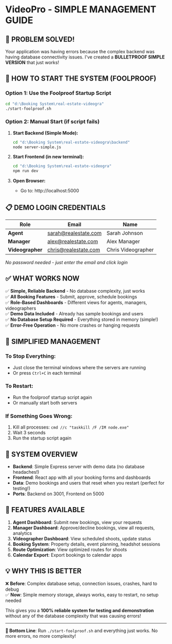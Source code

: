 # VideoPro - SIMPLE MANAGEMENT GUIDE

## 🎯 PROBLEM SOLVED!
Your application was having errors because the complex backend was having database connectivity issues. I've created a **BULLETPROOF SIMPLE VERSION** that just works!

## 🚀 HOW TO START THE SYSTEM (FOOLPROOF)

### Option 1: Use the Foolproof Startup Script
```bash
cd "d:\Booking System\real-estate-videogra"
./start-foolproof.sh
```

### Option 2: Manual Start (if script fails)
1. **Start Backend (Simple Mode):**
   ```bash
   cd "d:\Booking System\real-estate-videogra\backend"
   node server-simple.js
   ```

2. **Start Frontend (in new terminal):**
   ```bash
   cd "d:\Booking System\real-estate-videogra"
   npm run dev
   ```

3. **Open Browser:**
   - Go to: http://localhost:5000

## 📋 DEMO LOGIN CREDENTIALS

| Role | Email | Name |
|------|-------|------|
| **Agent** | sarah@realestate.com | Sarah Johnson |
| **Manager** | alex@realestate.com | Alex Manager |
| **Videographer** | chris@realestate.com | Chris Videographer |

*No password needed - just enter the email and click login*

## ✅ WHAT WORKS NOW

✅ **Simple, Reliable Backend** - No database complexity, just works  
✅ **All Booking Features** - Submit, approve, schedule bookings  
✅ **Role-Based Dashboards** - Different views for agents, managers, videographers  
✅ **Demo Data Included** - Already has sample bookings and users  
✅ **No Database Setup Required** - Everything stored in memory (simple!)  
✅ **Error-Free Operation** - No more crashes or hanging requests  

## 🔧 SIMPLIFIED MANAGEMENT

### To Stop Everything:
- Just close the terminal windows where the servers are running
- Or press `Ctrl+C` in each terminal

### To Restart:
- Run the foolproof startup script again
- Or manually start both servers

### If Something Goes Wrong:
1. Kill all processes: `cmd //c "taskkill /F /IM node.exe"`
2. Wait 3 seconds
3. Run the startup script again

## 🎉 SYSTEM OVERVIEW

- **Backend**: Simple Express server with demo data (no database headaches!)
- **Frontend**: React app with all your booking forms and dashboards
- **Data**: Demo bookings and users that reset when you restart (perfect for testing!)
- **Ports**: Backend on 3001, Frontend on 5000

## 📱 FEATURES AVAILABLE

1. **Agent Dashboard**: Submit new bookings, view your requests
2. **Manager Dashboard**: Approve/decline bookings, view all requests, analytics
3. **Videographer Dashboard**: View scheduled shoots, update status
4. **Booking System**: Property details, event planning, headshot sessions
5. **Route Optimization**: View optimized routes for shoots
6. **Calendar Export**: Export bookings to calendar apps

## 💡 WHY THIS IS BETTER

❌ **Before**: Complex database setup, connection issues, crashes, hard to debug  
✅ **Now**: Simple memory storage, always works, easy to restart, no setup needed  

This gives you a **100% reliable system for testing and demonstration** without any of the database complexity that was causing errors!

---

**🎯 Bottom Line**: Run `./start-foolproof.sh` and everything just works. No more errors, no more complexity!